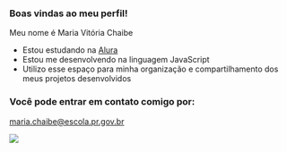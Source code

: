 ### Boas vindas ao meu perfil!

Meu nome é Maria Vitória Chaibe

- Estou estudando na [Alura](https://www.alura.com.br)
- Estou me desenvolvendo na linguagem JavaScript
- Utilizo esse espaço para minha organização e compartilhamento dos meus projetos desenvolvidos

### Você pode entrar em contato comigo por:

maria.chaibe@escola.pr.gov.br

![](https://media1.tenor.com/m/sNVn5HbUl-wAAAAC/peachu-wink.gif)
